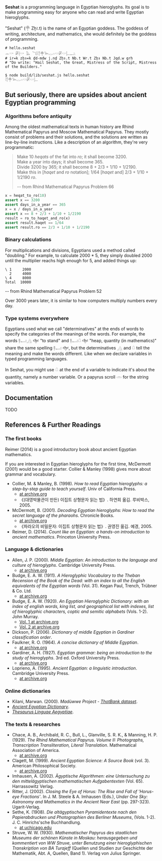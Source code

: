 **Seshat** is a programming language in Egyptian hieroglyphs. Its goal is to make programming easy for anyone who can read and write Egyptian hieroglyphs.

"Seshat" (𓋇 Zẖꜣ.t) is the name of an Egyptian goddess. The goddess of writing, architecture, and mathematics, she would definitely be the goddess of programming.

```seshat
# hello.seshat
𓁹𓎡 𓏞𓏜𓎡 𓅓 𓆓𓌃𓇋𓐩𓋇𓅨𓂋𓏏𓎟𓏞𓎟𓐪𓏧𓂢
# ir=k zẖꜣ=k ḏd-mdw j.nḏ Zẖꜣ.t Nb.t Wr.t Zẖꜣ Nb.t Jqd.w grḥ
# "Do write: "Hail Seshat, the Great, Mistress of the Script, Mistress of the Builders."
```

```sh
$ node build/lib/seshat.js hello.seshat
𓇋𓐩𓋇𓅨𓂋𓏏𓎟𓏞𓎟𓐪𓏧
```

## But seriously, there are upsides about ancient Egyptian programming

### Algorithms before antiquity

Among the oldest mathematical texts in human history are Rhind Mathematical Papyrus and Moscow Mathematical Papyrus. They mostly consist of problems and their solutions, and the solutions are written as line-by-line instructions. Like a description of an algorithm, they're very programmatic:

> Make 10 _heqats_ of the fat into _ro_; it shall become 3200.  
> Make a year into days; it shall become 365.  
> Divide 3200 by 365; it shall become 8 + 2/3 + 1/10 + 1/2190.  
> Make this in [_haqet_ and _ro_ notation]; 1/64 [_haqet_ and] 2/3 + 1/10 + 1/2190 _ro_.
>
> -- from Rhind Mathematical Papyrus Problem 66

```python
x = heqat_to_ro(10)
assert x == 3200
assert days_in_a_year == 365
x = x / days_in_a_year
assert x == 8 + 2/3 + 1/10 + 1/2190
result = ro_to_haqet_and_ro(x)
assert result.haqet == 1/64
assert result.ro == 2/3 + 1/10 + 1/2190
```


### Binary calculations

For multiplications and divisions, Egyptians used a method called "doubling." For example, to calculate 2000 * 5, they simply doubled 2000 until the multiplier reachs high enough for 5, and added things up:

```
\ 1     2000
  2     4000
\ 4     8000
Total  10000
```
-- from Rhind Mathematical Papyrus Problem 52

Over 3000 years later, it is similar to how computers multiply numbers every day.

### Type systems everywhere

Egyptians used what we call "determinatives" at the ends of words to specify the categories of the meanings of the words. For example, the words 𓊢𓂝𓂻 ꜥḥꜥ "to stand" and 𓊢𓂝𓇤 ꜥḥꜥ "heap, quantity (in mathematics)" share the same spelling 𓊢𓂝 ꜥḥꜥ, but the determinatives 𓂻 and 𓇤 tell the meaning and make the words different. Like when we declare variables in typed programming languages.

In Seshat, you might use 𓇤 at the end of a variable to indicate it's about the quantity, namely a number variable. Or a papyrus scroll 𓏛 for the string variables.

## Documentation

TODO

## References & Further Readings

### The first books

Reimer (2014) is a good introductory book about ancient Egyptian mathematics.

If you are interested in Egyptian hieroglyphs for the first time, McDermott (2001) would be a good starter. Collier & Manley (1998) gives more about grammar and vocabulary.

- Collier, M. & Manley, B. (1998). _How to read Egyptian hieroglyphs: a step-by-step guide to teach yourself_. Univ of California Press.
  - [at archive.org](https://archive.org/details/how-to-read-egyptian-hieroglyphs-a-step-by-step-guide-to-teach-yourself-mark-collier-z-library)
  - 《(대영박물관이 만든) 이집트 상형문자 읽는 법》. 하연희 옮김. 루비박스, 2005.
- McDermott, B. (2001). _Decoding Egyptian hieroglyphs: How to read the secret language of the pharaohs_. Chronicle Books.
  - [at archive.org](https://archive.org/details/decodingegyptian0000mcde)
  - 《파라오의 비밀문자: 이집트 상형문자 읽는 법》. 권영진 옮김. 예경, 2005.
- Reimer, D. (2014). _Count like an Egyptian: a hands-on introduction to ancient mathematics_. Princeton University Press.

### Language & dictionaries

- Allen, J. P. (2000). _Middle Egyptian: An introduction to the language and culture of hieroglyphs_. Cambridge University Press.
  - [at archive.org](https://archive.org/details/middleegyptianin0000alle)
- Budge, E. A. W. (1911). _A Hieroglyphic Vocabulary to the Theban Recension of the Book of the Dead: with an index to all the English equivalents of the Egyptian words_ (Vol. 31). Kegan Paul, Trench, Trübner & Co. Ltd.
  - [at archive.org](https://archive.org/details/in.ernet.dli.2015.69888)
- Budge, E. A. W. (1920). _An Egyptian Hieroglyphic Dictionary: with an index of english words, king list, and geographical list with indexes, list of hieroglyphic characters, coptic and semitic alphabets_ (Vols. 1-2). John Murray.
  - [Vol. 1 at archive.org](https://archive.org/details/egyptianhierogly01budguoft)
  - [Vol. 2 at archive.org](https://archive.org/details/egyptianhierogly02budguoft)
- Dickson, P. (2006). _Dictionary of middle Egyptian in Gardiner classification order_.
- Faulkner, R. O. (1964). _A concise dictionary of Middle Egyptian_.
  - [at archive.org](https://archive.org/details/concisedictionar0000faul)
- Gardiner, A. H. (1927). _Egyptian grammar: being an introduction to the study of hieroglyphs_. 3rd ed. Oxford University Press.
  - [at archive.org](https://archive.org/details/egyptiangrammar0000alan)
- Loprieno, A. (1995). _Ancient Egyptian: a linguistic introduction_. Cambridge University Press.
  - [at archive.org](https://archive.org/details/ancientegyptianl0000lopr)

### Online dictionaries

- Kilani, Marwan. (2000). _Madùwwe Project - [ThotBank dataset](http://maduwwe.herokuapp.com/ThotBank/)_.
- [_Ancient Egyptian Dictionary_](https://simondschweitzer.github.io/aed/).
- [_Thesaurus Linguae Aegyptiae_](https://aaew.bbaw.de/tla/index.html).

### The texts & researches

- Chace, A. B., Archibald, R. C., Bull, L., Glanville, S. R. K., & Manning, H. P. (1929). _The Rhind Mathematical Papyrus. Volume II: Photographs, Transcription Transliteration, Literal Translation_. Mathematical Association of America.
  - [at archive.org](https://archive.org/details/arnoldbuffumchaceludlowbullhenryparkermanningtherhindmathematicalpapyrus.volumei)
- Clagett, M. (1999). _Ancient Egyptian Science: A Source Book_ (vol. 3). American Philosophical Society.
  - [at archive.org](https://archive.org/details/bub_gb_8c10QYoGa4UC)
- Imhausen, A. (2002). _Ägyptische Algorithmen: eine Untersuchung zu den mittelägyptischen mathematischen Aufgabentexten_ (Vol. 65). Harrassowitz Verlag.
- Ritter, J. (2002). _Closing the Eye of Horus: The Rise and Fall of 'Horus-eye Fractions'_. In J. M. Steele & A. Imhausen (Eds.), _Under One Sky: Astronomy and Mathematics in the Ancient Near East_ (pp. 297-323). Ugarit-Verlag.
- Sethe, K. (1908). _Die altägyptischen Pyramidentexte nach den Papierabdrucken und Photographien des Berliner Museums_, (Vols. 1-2). J. C. Hinrichs'sche Buchhandlung.
  - [at uchicago.edu](https://www.lib.uchicago.edu/cgi-bin/eos/eos_title.pl?callnum=PJ1553.A1_1908_cop3)
- Struve, W. W. (1930). _Mathematischer Papyrus des staatlichen Museums der schönen Künste in Moskau: herausgegeben und kommentiert von WW Struve, unter Benutzung einer hieroglyphischen Transkription von BA Turajeff_ (Quellen und Studien zur Geschichte der Mathematik, Abt. A, Quellen, Band 1). Verlag von Julius Springer.
